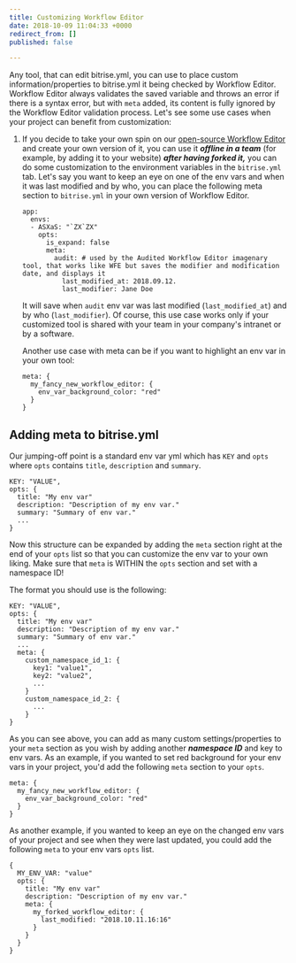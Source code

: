 ```yaml
---
title: Customizing Workflow Editor
date: 2018-10-09 11:04:33 +0000
redirect_from: []
published: false

---
```

Any tool, that can edit bitrise.yml, you can use to place custom information/properties to bitrise.yml it being checked by Workflow Editor. Workflow Editor always validates the saved variable and throws an error if there is a syntax error, but with `meta` added, its content is fully ignored by the Workflow Editor validation process. Let's see some use cases when your project can benefit from customization:

1. If you decide to take your own spin on our [open-source Workflow Editor](https://github.com/bitrise-io/bitrise-workflow-editor) and create your own version of it, you can use it **_offline in a team_** (for example, by adding it to your website) **_after having forked it,_** you can do some customization to the environment variables in the `bitrise.yml` tab.  Let's say you want to keep an eye on one of the env vars and when it was last modified and by who, you can place the following meta section to `bitrise.yml` in your own version of Workflow Editor.

       app:
         envs:
         - ASXaS: "`ZX`ZX"
           opts:
             is_expand: false
             meta:
               audit: # used by the Audited Workflow Editor imagenary tool, that works like WFE but saves the modifier and modification date, and displays it
                 last_modified_at: 2018.09.12.
                 last_modifier: Jane Doe

   It will save when `audit` env var was last modified (`last_modified_at`) and by who (`last_modifier`). Of course, this use case works only if your customized tool is shared with your team in your company's intranet or by a software.

   Another use case with meta can be if you want to highlight an env var in your own tool: 

       meta: {
         my_fancy_new_workflow_editor: {
           env_var_background_color: "red"
         }
       }

## Adding meta to bitrise.yml

Our jumping-off point is a standard env var yml which has `KEY` and  `opts` where `opts` contains `title`, `description` and `summary`.

    KEY: "VALUE",
    opts: {
      title: "My env var"
      description: "Description of my env var."
      summary: "Summary of env var."
      ...
    }

Now this structure can be expanded by adding the `meta` section right at the end of your `opts` list so that you can customize the env var to your own liking. Make sure that `meta` is WITHIN the `opts` section and set with a namespace ID!

The format you should use is the following:

    KEY: "VALUE",
    opts: {
      title: "My env var"
      description: "Description of my env var."
      summary: "Summary of env var."
      ...
      meta: {
        custom_namespace_id_1: {
          key1: "value1",
          key2: "value2",
          ...
        }
        custom_namespace_id_2: {
          ...
        }
    }

As you can see above, you can add as many custom settings/properties to your `meta` section as you wish by adding another **_namespace ID_** and key to env vars. As an example, if you wanted to set red background for your env vars in your project, you'd add the following `meta` section to your `opts`.

    meta: {
      my_fancy_new_workflow_editor: {
        env_var_background_color: "red"
      }
    }

As another example, if you wanted to keep an eye on the changed env vars of your project and see when they were last updated, you could add the following `meta` to your env vars `opts` list.

    {
      MY_ENV_VAR: "value"
      opts: {
        title: "My env var"
        description: "Description of my env var."
        meta: {
          my_forked_workflow_editor: {
            last_modified: "2018.10.11.16:16"
          }
        }
      }
    }